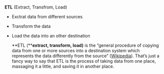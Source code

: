 **ETL** (Extract, Transfrom, Load)
- Exctrat data from different sources
- Transform the data
- Load the data into an other destination

	**ETL (****extract, transform, load)** is the “general procedure of copying data from one or more sources into a destination system which represents the data differently from the source” ([Wikipedia](https://en.wikipedia.org/wiki/Extract,_transform,_load#:~:text=In%20computing%2C%20extract%2C%20transform%2C,than%20the%20source(s).)). That’s just a fancy way to say that ETL is the process of taking data from one place, massaging it a little, and saving it in another place.